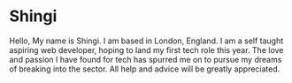 # Shingi
Hello, My name is Shingi. I am based in London, England. I am a self taught aspiring web developer, hoping to land my first tech role this year. The love and passion I have found for tech has spurred me on to pursue my dreams of  breaking into the sector. All help and advice will be greatly appreciated.  
